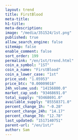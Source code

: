```yaml
---
layout: trend
title: FirstBlood
meta-title: 
h1-title: 
meta-description: 
image: "/media/351524/1st.png"
published: true
allow_search_engine: false
sitemap: false
enable_comment: false
sort_order: 199
permalink: "/en/1st/trend.html"
coin_a_symbol: "1ST"
coin_a_name: "FirstBlood"
coin_a_lower_case: "1st"
price_usd: "1.05953"
price_btc: "0.00009018"
24h_volume_usd: "14156800.0"
market_cap_usd: "93468691.0"
total_supply: "93468691.0"
available_supply: "85558371.0"
percent_change_1h: "-0.28"
percent_change_24h: "14.17"
percent_change_7d: "12.78"
last_updated: "1517140751"
parent-url: "/en/1st/"
author: Sam
---
```



